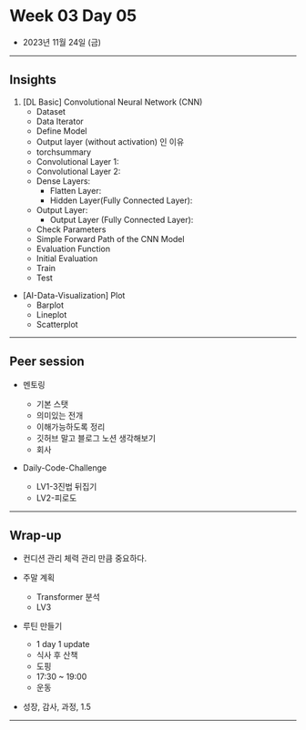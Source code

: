 # Week 03 Day 05

- 2023년 11월 24일 (금)

---

## Insights


1) [DL Basic] Convolutional Neural Network (CNN)
    - Dataset
    - Data Iterator
    - Define Model
    - Output layer (without activation) 인 이유
    - torchsummary
    - Convolutional Layer 1:
    - Convolutional Layer 2:
    - Dense Layers:
        - Flatten Layer:
        - Hidden Layer(Fully Connected Layer):
    - Output Layer:
        - Output Layer (Fully Connected Layer):
    - Check Parameters
    - Simple Forward Path of the CNN Model
    - Evaluation Function
    - Initial Evaluation
    - Train
    - Test
    
- [AI-Data-Visualization] Plot
    - Barplot
    - Lineplot
    - Scatterplot


---

## Peer session

- 멘토링
    - 기본 스탯
    - 의미있는 전개
    - 이해가능하도록 정리
    - 깃허브 말고 블로그 노션 생각해보기
    - 회사 
   
   
- Daily-Code-Challenge

    - LV1-3진법 뒤집기
    - LV2-피로도

---

## Wrap-up

- 컨디션 관리 체력 관리 만큼 중요하다.

- 주말 계획 
    - Transformer 분석
    - LV3
  

- 루틴 만들기
    - 1 day 1 update
    - 식사 후 산책
    - 도핑
    - 17:30 ~ 19:00 
    - 운동

- 성장, 감사, 과정, 1.5

---
